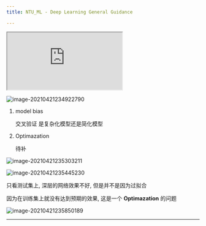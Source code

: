 ```yaml
---
title: NTU_ML - Deep Learning General Guidance

---
```


<!-- more -->

<iframe src="https://www.youtube.com/embed/WeHM2xpYQpw" allowfullscreen></iframe>

![image-20210421234922790](https://lllthhhh-aliyun-oss.oss-cn-beijing.aliyuncs.com/img/20210421234922.png)

1. model bias

   交叉验证 是复杂化模型还是简化模型

2. Optimazation

   待补

![image-20210421235303211](https://lllthhhh-aliyun-oss.oss-cn-beijing.aliyuncs.com/img/20210421235303.png)

![image-20210421235445230](https://lllthhhh-aliyun-oss.oss-cn-beijing.aliyuncs.com/img/20210421235445.png)

只看测试集上, 深层的网络效果不好, 但是并不是因为过拟合

因为在训练集上就没有达到预期的效果, 这是一个 **Optimazation** 的问题

![image-20210421235850189](https://lllthhhh-aliyun-oss.oss-cn-beijing.aliyuncs.com/img/20210421235850.png)

---

